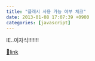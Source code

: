 ```yaml
---
title: "플래시 사용 가능 여부 체크"
date: 2013-01-08 17:07:39 +0900
categories: [javascript]
---
```


  
IE..이자식!!!!!!!


[🔗link](http://www.mins01.com/mh/tech/read/811)